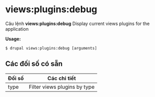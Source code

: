 # views:plugins:debug
Câu lệnh **views:plugins:debug** Display current views plugins for the application

**Usage:**
```
$ drupal views:plugins:debug [arguments] 
```

## Các đối số có sẵn
Đối số | Các chi tiết
---------|-------------
type | Filter views plugins by type
